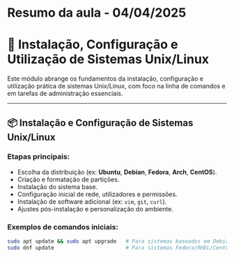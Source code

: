 # Resumo da aula - 04/04/2025


# 🐧 Instalação, Configuração e Utilização de Sistemas Unix/Linux

Este módulo abrange os fundamentos da instalação, configuração e utilização prática de sistemas Unix/Linux, com foco na linha de comandos e em tarefas de administração essenciais.

---

## 📦 Instalação e Configuração de Sistemas Unix/Linux

### Etapas principais:

- Escolha da distribuição (ex: **Ubuntu**, **Debian**, **Fedora**, **Arch**, **CentOS**).
- Criação e formatação de partições.
- Instalação do sistema base.
- Configuração inicial de rede, utilizadores e permissões.
- Instalação de software adicional (ex: `vim`, `git`, `curl`).
- Ajustes pós-instalação e personalização do ambiente.

### Exemplos de comandos iniciais:

```bash
sudo apt update && sudo apt upgrade   # Para sistemas baseados em Debian
sudo dnf update                       # Para sistemas Fedora/RHEL/CentOS